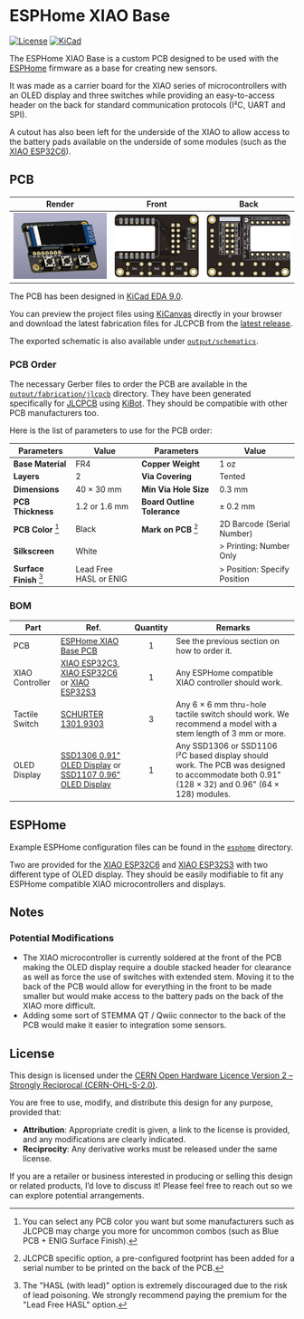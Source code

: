 # ESPHome XIAO Base

[![License](https://img.shields.io/badge/License-CERN--OHL--S--2.0-0099B0?style=for-the-badge&logo=opensourcehardware&logoColor=white)](/LICENSE)
[![KiCad](https://img.shields.io/badge/KiCad-v9-orange?style=for-the-badge&logo=kicad&logoColor=white&logoSize=auto)](https://www.kicad.org/)

The ESPHome XIAO Base is a custom PCB designed to be used with the [ESPHome](https://esphome.io/) firmware as a base for creating new sensors.

It was made as a carrier board for the XIAO series of microcontrollers with an OLED display and three switches while providing an easy-to-access header on the back for standard communication protocols (I²C, UART and SPI).

A cutout has also been left for the underside of the XIAO to allow access to the battery pads available on the underside of some modules (such as the [XIAO ESP32C6]).

## PCB

|           Render            |           Front           |          Back           |
| :-------------------------: | :-----------------------: | :---------------------: |
| [![PCB Render]][PCB Render] | [![PCB Front]][PCB Front] | [![PCB Back]][PCB Back] |

[PCB Render]: output/img/pcb-render.png
[PCB Front]: output/img/pcb-top.png
[PCB Back]: output/img/pcb-bottom.png

The PCB has been designed in [KiCad EDA 9.0](https://www.kicad.org/).

You can preview the project files using [KiCanvas](https://kicanvas.org/?github=https%3A%2F%2Fgithub.com%2Flambdakb%keyboard-lk7d%2Fblob%2Fmain%2Fpcb%2Flk7d-pcb.kicad_pro) directly in your browser and download the latest fabrication files for JLCPCB from the [latest release](https://github.com/lambdakb/trackball-lk7d/releases/latest/).

The exported schematic is also available under [`output/schematics`](output/schematics/).

### PCB Order

The necessary Gerber files to order the PCB are available in the [`output/fabrication/jlcpcb`](output/fabrication/jlcpcb) directory. They have been generated specifically for [JLCPCB](https://jlcpcb.com/) using [KiBot](https://kibot.readthedocs.io/). They should be compatible with other PCB manufacturers too.

Here is the list of parameters to use for the PCB order:

| Parameters                           | Value                  | Parameters                     | Value                        |
| ------------------------------------ | ---------------------- | ------------------------------ | ---------------------------- |
| **Base Material**                    | FR4                    | **Copper Weight**              | 1 oz                         |
| **Layers**                           | 2                      | **Via Covering**               | Tented                       |
| **Dimensions**                       | 40 × 30 mm             | **Min Via Hole Size**          | 0.3 mm                       |
| **PCB Thickness**                    | 1.2 or 1.6 mm          | **Board Outline Tolerance**    | ± 0.2 mm                     |
| **PCB Color** [^pcb-color]           | Black                  | **Mark on PCB** [^jlcpcb-mark] | 2D Barcode (Serial Number)   |
| **Silkscreen**                       | White                  |                                | > Printing: Number Only      |
| **Surface Finish** [^surface-finish] | Lead Free HASL or ENIG |                                | > Position: Specify Position |

[^pcb-color]: You can select any PCB color you want but some manufacturers such as JLCPCB may charge you more for uncommon combos (such as Blue PCB + ENIG Surface Finish).
[^surface-finish]: The "HASL (with lead)" option is extremely discouraged due to the risk of lead poisoning. We strongly recommend paying the premium for the "Lead Free HASL" option.
[^jlcpcb-mark]: JLCPCB specific option, a pre-configured footprint has been added for a serial number to be printed on the back of the PCB.

### BOM

| Part            | Ref.                                                         | Quantity | Remarks                                                                                                                                       |
| --------------- | ------------------------------------------------------------ | :------: | --------------------------------------------------------------------------------------------------------------------------------------------- |
| PCB             | [ESPHome XIAO Base PCB](./README.md#pcb)                     |    1     | See the previous section on how to order it.                                                                                                  |
| XIAO Controller | [XIAO ESP32C3], [XIAO ESP32C6] or [XIAO ESP32S3]             |    1     | Any ESPHome compatible XIAO controller should work.                                                                                           |
| Tactile Switch  | [SCHURTER 1301.9303]                                         |    3     | Any 6 × 6 mm thru-hole tactile switch should work. We recommend a model with a stem length of 3 mm or more.                                   |
| OLED Display    | [SSD1306 0.91" OLED Display] or [SSD1107 0.96" OLED Display] |    1     | Any SSD1306 or SSD1106 I²C based display should work. The PCB was designed to accommodate both 0.91" (128 × 32) and 0.96" (64 × 128) modules. |

[SSD1306 0.91" OLED Display]: https://www.aliexpress.com/item/32777216785.html
[SSD1107 0.96" OLED Display]: https://aliexpress.com/item/1005005814186982.html
[XIAO ESP32C3]: https://www.seeedstudio.com/Seeed-XIAO-ESP32C3-p-5431.html
[XIAO ESP32C6]: https://www.seeedstudio.com/Seeed-Studio-XIAO-ESP32C6-p-5884.html
[XIAO ESP32S3]: https://www.seeedstudio.com/XIAO-ESP32S3-p-5627.html
[SCHURTER 1301.9303]: https://www.digikey.com/en/products/detail/schurter-inc/1301-9303/3189753

## ESPHome

Example ESPHome configuration files can be found in the [`esphome`](esphome/) directory.

Two are provided for the [XIAO ESP32C6] and [XIAO ESP32S3] with two different type of OLED display.
They should be easily modifiable to fit any ESPHome compatible XIAO microcontrollers and displays.

## Notes

### Potential Modifications

- The XIAO microcontroller is currently soldered at the front of the PCB making the OLED display require a double stacked header for clearance as well as force the use of switches with extended stem. Moving it to the back of the PCB would allow for everything in the front to be made smaller but would make access to the battery pads on the back of the XIAO more difficult.
- Adding some sort of STEMMA QT / Qwiic connector to the back of the PCB would make it easier to integration some sensors.

## License

This design is licensed under the [CERN Open Hardware Licence Version 2 – Strongly Reciprocal (CERN-OHL-S-2.0)](https://opensource.org/license/cern-ohl-s).

You are free to use, modify, and distribute this design for any purpose, provided that:

- **Attribution**: Appropriate credit is given, a link to the license is provided, and any modifications are clearly indicated.
- **Reciprocity**: Any derivative works must be released under the same license.

If you are a retailer or business interested in producing or selling this design or related products, I’d love to discuss it! Please feel free to reach out so we can explore potential arrangements.
